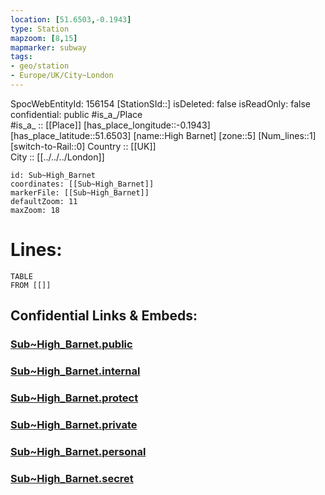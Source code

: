 ```yaml
---
location: [51.6503,-0.1943] 
type: Station 
mapzoom: [8,15] 
mapmarker: subway 
tags:
- geo/station
- Europe/UK/City~London
---
```

SpocWebEntityId: 156154
[StationSId::] 
isDeleted: false
isReadOnly: false
confidential: public
#is_a_/Place  
#is_a_ :: [[Place]] 
[has_place_longitude::-0.1943] 
[has_place_latitude::51.6503] 
[name::High Barnet] 
[zone::5] 
[Num_lines::1] 
[switch-to-Rail::0] 
Country :: [[UK]]  
City :: [[../../../London]]  


```leaflet
id: Sub~High_Barnet
coordinates: [[Sub~High_Barnet]] 
markerFile: [[Sub~High_Barnet]] 
defaultZoom: 11 
maxZoom: 18
```


# Lines: 
```dataview
TABLE 
FROM [[]] 
```


## Confidential Links & Embeds: 

### [Sub~High_Barnet.public](/_public/\Earth\Continent\Europe\Europe~North\UK\England\Regions~England\London,Greater\cities~GreaterLondon\Underground\StationSub~High_Barnet.public.md) 

### [Sub~High_Barnet.internal](/_internal/\Earth\Continent\Europe\Europe~North\UK\England\Regions~England\London,Greater\cities~GreaterLondon\Underground\StationSub~High_Barnet.internal.md) 

### [Sub~High_Barnet.protect](/_protect/\Earth\Continent\Europe\Europe~North\UK\England\Regions~England\London,Greater\cities~GreaterLondon\Underground\StationSub~High_Barnet.protect.md) 

### [Sub~High_Barnet.private](/_private/\Earth\Continent\Europe\Europe~North\UK\England\Regions~England\London,Greater\cities~GreaterLondon\Underground\StationSub~High_Barnet.private.md) 

### [Sub~High_Barnet.personal](/_personal/\Earth\Continent\Europe\Europe~North\UK\England\Regions~England\London,Greater\cities~GreaterLondon\Underground\StationSub~High_Barnet.personal.md) 

### [Sub~High_Barnet.secret](/_secret/\Earth\Continent\Europe\Europe~North\UK\England\Regions~England\London,Greater\cities~GreaterLondon\Underground\StationSub~High_Barnet.secret.md)

